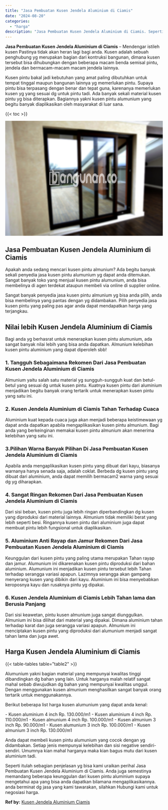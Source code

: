 ```yaml
---
title: "Jasa Pembuatan Kusen Jendela Aluminium di Ciamis"
date: "2024-08-20"
categories: 
  - "harga"
description: "Jasa Pembuatan Kusen Jendela Aluminium di Ciamis. Seperti itulah sebagian penjelasan yg bisa kami uraikan perihal Jasa Pembuatan Kusen Jendela Aluminium di C..."
---
```


**Jasa Pembuatan Kusen Jendela Aluminium di Ciamis** – Mendengar istileh kusen Pastinya tidak akan heran lagi bagi anda. Kusen adalah sebuah penghubung yg merupakan bagian dari kontruksi bangunan, dimana kusen tersebut bisa dihubungkan dengan beberapa macam benda semisal pintu, jendela dan bermacam-macam macam jendela lainnya.

Kusen pintu bakal jadi kebutuhan yang amat paling dibutuhkan untuk tempat tinggal maupun bangunan lainnya yg memerlukan pintu. Supaya pintu bisa terpasang dengan benar dan tepat guna, karenanya memerlukan kusen yg yang sesuai dg untuk pintu tadi. Ada banyak sekali material kusen pintu yg bisa diterapkan. Bagiannya yakni kusen pintu alumunium yang begitu banyak diaplikasikan oleh masyarakat di luar sana.

{{< toc >}}

![Jasa Pembuatan Kusen Jendela Aluminium di Ciamis](/images/harga-kusen-jendela-alumunium-27.png)

## Jasa Pembuatan Kusen Jendela Aluminium di Ciamis

Apakah anda sedang mencari kusen pintu almunium? Ada begitu banyak sekali penyedia jasa kusen pintu alumunium yg dapat anda ditemukan. Sangat banyak toko yang menjual kusen pintu alumunium, anda bisa membelinya di agen terdekat ataupun membeli via online di supplier online.

Sangat banyak penyedia jasa kusen pintu almunium yg bisa anda pilih, anda bisa membelinya yang pantas dengan yg didambakan. Pilih penyedia jasa kusen pintu yang paling pas agar anda dapat mendapatkan harga yang terjangkau.

## Nilai lebih Kusen Jendela Aluminium di Ciamis

Bagi anda yg berhasrat untuk menerapkan kusen pintu alumunium, ada sangat banyak nilai lebih yang bisa anda dapatkan. Almunium kelebihan kusen pintu aluminium yang dapat diperoleh sbb!

### 1\. Tangguh Sebagaimana Rekomen Dari Jasa Pembuatan Kusen Jendela Aluminium di Ciamis

Almunium yaitu salah satu material yg sungguh-sungguh kuat dan betul-betul yang sesuai dg untuk kusen pintu. Kuatnya kusen pintu dari aluminium menjadikan begitu banyak orang tertarik untuk menerapkan kusen pintu yang satu ini.

### 2\. Kusen Jendela Aluminium di Ciamis Tahan Terhadap Cuaca

Aluminium kuat kepada cuaca juga akan menjadi beberapa keistimewaan yg dapat anda dapatkan apabila mengaplikasikan kusen pintu almunium. Bagi anda yang berkeinginan memakai kusen pintu almunium akan menerima kelebihan yang satu ini.

### 3.Pilihan Warna Banyak Pilihan Di Jasa Pembuatan Kusen Jendela Aluminium di Ciamis

Apabila anda mengaplikasikan kusen pintu yang dibuat dari kayu, biasanya warnanya hanya senada saja, adalah coklat. Berbeda dg kusen pintu yang dibuat dari aluminium, anda dapat memilih bermacam2 warna yang sesuai dg yg diharapkan.

### 4\. Sangat Ringan Rekomen Dari Jasa Pembuatan Kusen Jendela Aluminium di Ciamis

Dari sisi beban, kusen pintu juga lebih ringan diperbandingkan dg kusen yang diproduksi dari material lainnya. Almunium tidak memiliki berat yang lebih seperti besi. Ringannya kusen pintu dari aluminium juga dapat membuat pintu lebih fungsional untuk diaplikasikan.

### 5\. Aluminium Anti Rayap dan Jamur Rekomen Dari Jasa Pembuatan Kusen Jendela Aluminium di Ciamis

Keunggulan dari kusen pintu yang paling utama merupakan Tahan rayap dan jamur. Alumunium ini dikarenakan kusen pintu diproduksi dari bahan aluminium. Alumunium ini menjadikan kusen pintu tersebut lebih Tahan terhadap serangga variasi apapun. Lazimnya serangga akan gampang menyerang kusen yang dibikin dari kayu. Aluminium ini bisa menyebabkan keroposnya kayu dan rusaknya pintu yg dipakai.

### 6\. Kusen Jendela Aluminium di Ciamis Lebih Tahan lama dan Berusia Panjang

Dari sisi keawetan, pintu kusen almunium juga sangat diunggulkan. Almunium ini bisa dilihat dari material yang dipakai. Dimana aluminium tahan terhadap karat dan juga serangga variasi apapun. Almunium ini menciptakan kusen pintu yang diproduksi dari alumunium menjadi sangat tahan lama dan juga awet.

## Harga Kusen Jendela Aluminium di Ciamis

{{< table-tables table="table2" >}}

Alumunium yakni bagian material yang mempunyai kwalitas tinggi dibandingkan dg bahan yang lain. Untuk harganya malah relatif sangat mahal sebab diwujudkan dg bahan yang mempunyai kwalitas unggul. Dengan menggunakan kusen almunium menghasilkan sangat banyak orang tertarik untuk menggunakannya.

Berikut beberapa list harga kusen alumunium yang dapat anda kenal:

\- Kusen aluminium 4 inch Rp. 130.000/m1 - Kusen aluminium 4 inch Rp. 110.000/m1 - Kusen almunium 4 inch Rp. 100.000/m1 - Kusen almunium 3 inch Rp. 90.000/m1 - Kusen alumunium 3 inch Rp. 100.000/m1 - Kusen almunium 3 inch Rp. 130.000/m1

Anda dapat membeli kusen pintu alumunium yang cocok dengan yg didambakan. Setiap jenis mempunyai kelebihan dan sisi negative sendiri-sendiri. Umumnya kian mahal harganya maka kian bagus mutu dari kusen aluminium tadi.

Seperti itulah sebagian penjelasan yg bisa kami uraikan perihal Jasa Pembuatan Kusen Jendela Aluminium di Ciamis. Anda juga semestinya memandang beberapa keunggulan dari kusen pintu aluminium supaya mengetahui apa yang bisa anda dapatkan bilamana mengaplikasikannya. anda berminat dg jasa yang kami tawarakan, silahkan Hubungi kami untuk negosiasi harga.

**Ref by:** [Kusen Jendela Aluminium Ciamis](https://id.wikipedia.org/wiki/Kusen)
